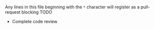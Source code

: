 Any lines in this file beginning with the `*` character 
	will register as a pull-request blocking TODO

* Complete code review
